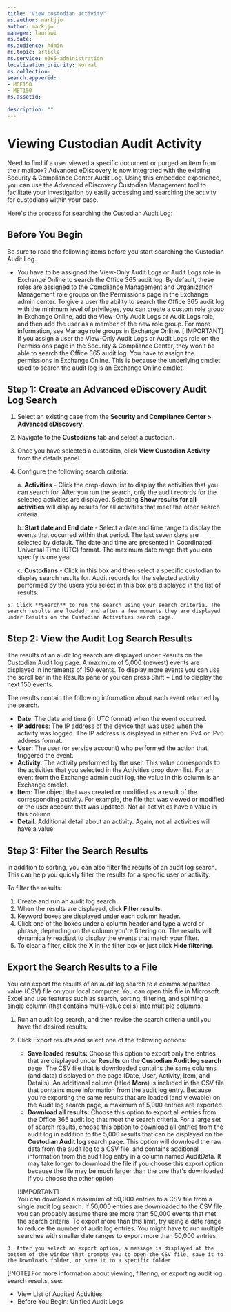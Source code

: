 ```yaml
---
title: "View custodian activity"
ms.author: markjjo
author: markjjo
manager: laurawi
ms.date: 
ms.audience: Admin
ms.topic: article
ms.service: o365-administration
localization_priority: Normal
ms.collection: 
search.appverid: 
- MOE150
- MET150
ms.assetid: 

description: ""
---
```

# Viewing Custodian Audit Activity
Need to find if a user viewed a specific document or purged an item from their mailbox? Advanced eDiscovery is now integrated with the existing Security & Compliance Center Audit Log. Using this embedded experience, you can use the Advanced eDiscovery Custodian Management tool to facilitate your investigation by easily accessing and searching the activity for custodians within your case.

Here's the process for searching the Custodian Audit Log: 

## Before You Begin
Be sure to read the following items before you start searching the Custodian Audit Log.

- You have to be assigned the View-Only Audit Logs or Audit Logs role in Exchange Online to search the Office 365 audit log. By default, these roles are assigned to the Compliance Management and Organization Management role groups on the Permissions page in the Exchange admin center. To give a user the ability to search the Office 365 audit log with the minimum level of privileges, you can create a custom role group in Exchange Online, add the View-Only Audit Logs or Audit Logs role, and then add the user as a member of the new role group. For more information, see Manage role groups in Exchange Online.
    [!IMPORTANT]
    If you assign a user the View-Only Audit Logs or Audit Logs role on the Permissions page in the Security & Compliance Center, they won't be able to search the Office 365 audit log. You have to assign the permissions in Exchange Online. This is because the underlying cmdlet used to search the audit log is an Exchange Online cmdlet.

## Step 1: Create an Advanced eDiscovery Audit Log Search
   1. Select an existing case from the **Security and Compliance Center > Advanced eDiscovery**.
   
   2. Navigate to the **Custodians** tab and select a custodian.
   
   3. Once you have selected a custodian, click **View Custodian Activity** from the details panel.
   
   4. Configure the following search criteria:
      
      a. **Activities** - Click the drop-down list to display the activities that you can search for. After you run the search, only the audit records for the selected activities are displayed. Selecting **Show results for all activities** will display results for all activities that meet the other search criteria.
      
      b. **Start date and End date** - Select a date and time range to display the events that occurred within that period. The last seven days are selected by default. The date and time are presented in Coordinated Universal Time (UTC) format. The maximum date range that you can specify is one year.
      
      c. **Custodians** - Click in this box and then select a specific custodian to display search results for. Audit records for the selected activity performed by the users you select in this box are displayed in the list of results.
    
    5. Click **Search** to run the search using your search criteria. The search results are loaded, and after a few moments they are displayed under Results on the Custodian Activities search page. 

## Step 2: View the Audit Log Search Results
The results of an audit log search are displayed under Results on the Custodian Audit log page. A maximum of 5,000 (newest) events are displayed in increments of 150 events. To display more events you can use the scroll bar in the Results pane or you can press Shift + End to display the next 150 events.

The results contain the following information about each event returned by the search.
- **Date**: The date and time (in UTC format) when the event occurred.
- **IP address**: The IP address of the device that was used when the activity was logged. The IP address is displayed in either an IPv4 or IPv6 address format.
- **User**: The user (or service account) who performed the action that triggered the event.
- **Activity**: The activity performed by the user. This value corresponds to the activities that you selected in the Activities drop down list. For an event from the Exchange admin audit log, the value in this column is an Exchange cmdlet.
- **Item**: The object that was created or modified as a result of the corresponding activity. For example, the file that was viewed or modified or the user account that was updated. Not all activities have a value in this column.
- **Detail**: Additional detail about an activity. Again, not all activities will have a value.

## Step 3: Filter the Search Results
In addition to sorting, you can also filter the results of an audit log search. This can help you quickly filter the results for a specific user or activity. 

To filter the results:
  1. Create and run an audit log search.
  2. When the results are displayed, click **Filter results**.
  3. Keyword boxes are displayed under each column header.
  4. Click one of the boxes under a column header and type a word or phrase, depending on the column you're filtering on. The results will dynamically readjust to display the events that match your filter.
  5. To clear a filter, click the **X** in the filter box or just click **Hide filtering**.

## Export the Search Results to a File
You can export the results of an audit log search to a comma separated value (CSV) file on your local computer. You can open this file in Microsoft Excel and use features such as search, sorting, filtering, and splitting a single column (that contains multi-value cells) into multiple columns.

  1. Run an audit log search, and then revise the search criteria until you have the desired results.
  2. Click Export results and select one of the following options:
        - **Save loaded results:** Choose this option to export only the entries that are displayed under **Results** on the **Custodian Audit log search** page. The CSV file that is downloaded contains the same columns (and data) displayed on the page (Date, User, Activity, Item, and Details). An additional column (titled **More**) is included in the CSV file that contains more information from the audit log entry. Because you're exporting the same results that are loaded (and viewable) on the Audit log search page, a maximum of 5,000 entries are exported.
        - **Download all results:** Choose this option to export all entries from the Office 365 audit log that meet the search criteria. For a large set of search results, choose this option to download all entries from the audit log in addition to the 5,000 results that can be displayed on the **Custodian Audit log** search page. This option will download the raw data from the audit log to a CSV file, and contains additional information from the audit log entry in a column named AuditData. It may take longer to download the file if you choose this export option because the file may be much larger than the one that's downloaded if you choose the other option.
    
        [!IMPORTANT]  
        You can download a maximum of 50,000 entries to a CSV file from a single audit log search. If 50,000 entries are downloaded to the CSV file, you can probably assume there are more than 50,000 events that met the search criteria. To export more than this limit, try using a date range to reduce the number of audit log entries. You might have to run multiple searches with smaller date ranges to export more than 50,000 entries.

    3. After you select an export option, a message is displayed at the bottom of the window that prompts you to open the CSV file, save it to the Downloads folder, or save it to a specific folder

[!NOTE]
 For more information about viewing, filtering, or exporting audit log search results, see:
   - View List of Audited Activities 
   - Before You Begin: Unified Audit Logs
 